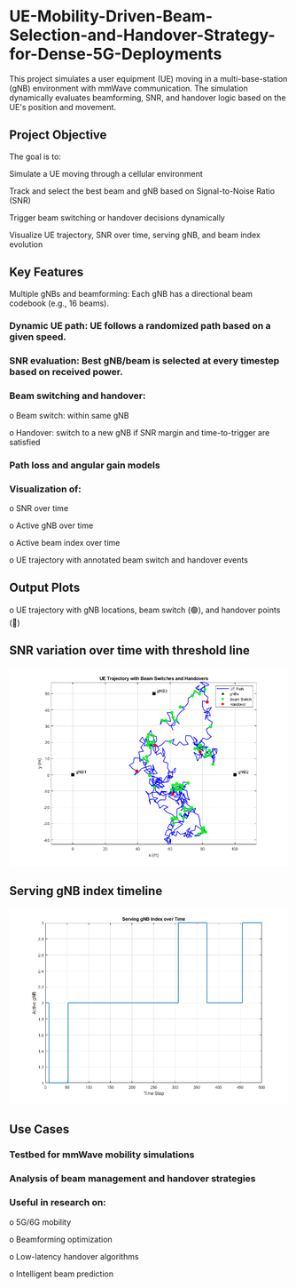 # UE-Mobility-Driven-Beam-Selection-and-Handover-Strategy-for-Dense-5G-Deployments

This project simulates a user equipment (UE) moving in a multi-base-station (gNB) environment with mmWave communication. The simulation dynamically evaluates beamforming, SNR, and handover logic based on the UE's position and movement.

## Project Objective
The goal is to:

Simulate a UE moving through a cellular environment

Track and select the best beam and gNB based on Signal-to-Noise Ratio (SNR)

Trigger beam switching or handover decisions dynamically

Visualize UE trajectory, SNR over time, serving gNB, and beam index evolution

## Key Features
Multiple gNBs and beamforming: Each gNB has a directional beam codebook (e.g., 16 beams).

### Dynamic UE path: UE follows a randomized path based on a given speed.

### SNR evaluation: Best gNB/beam is selected at every timestep based on received power.

### Beam switching and handover:

o Beam switch: within same gNB

o Handover: switch to a new gNB if SNR margin and time-to-trigger are satisfied

### Path loss and angular gain models

### Visualization of:

o SNR over time

o Active gNB over time

o Active beam index over time

o UE trajectory with annotated beam switch and handover events

## Output Plots
o UE trajectory with gNB locations, beam switch (🟢), and handover points (🔴)

## SNR variation over time with threshold line
![Beams Switching and Handover](Beam_Switches_Handover.png)
## Serving gNB index timeline
![Serving gNB](ServingBS.png)
## Use Cases
### Testbed for mmWave mobility simulations

### Analysis of beam management and handover strategies

### Useful in research on:

o 5G/6G mobility

o Beamforming optimization

o Low-latency handover algorithms

o Intelligent beam prediction
